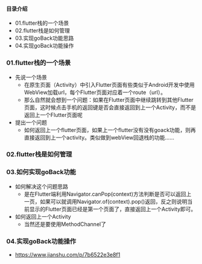#### 目录介绍
- 01.flutter栈的一个场景
- 02.flutter栈是如何管理
- 03.实现goBack功能思路
- 04.实现goBack功能操作





### 01.flutter栈的一个场景
- 先说一个场景
    - 在原生页面（Activity）中引入Flutter页面有些类似于Android开发中使用WebView加载url，每个Flutter页面对应着一个route（url）。
    - 那么自然就会想到一个问题：如果在Flutter页面中继续跳转到其他Flutter页面，这时候点击手机的返回键是否会直接返回到上一个Activity，而不是返回上一个Flutter页面呢
- 提出一个问题
    - 如何返回上一个flutter页面，如果上一个flutter没有没有goack功能，则再直接返回到上一个activity。类似做到webView回退栈的功能……



### 02.flutter栈是如何管理



### 03.如何实现goBack功能
- 如何解决这个问题思路
    - 是在Flutter端利用Navigator.canPop(context)方法判断是否可以返回上一页，如果可以就调用Navigator.of(context).pop()返回，反之则说明当前显示的Flutter页面已经是第一个页面了，直接返回上一个Activity即可。
- 如何返回上一个Activity
    - 当然还是要使用MethodChannel了


### 04.实现goBack功能操作
- https://www.jianshu.com/p/7b6522e3e8f1









